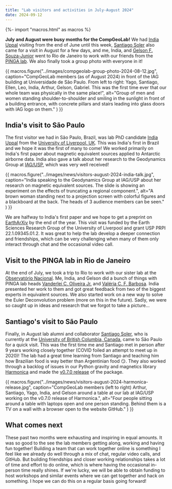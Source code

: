 ```yaml
---
title: "Lab visitors and activities in July-August 2024"
date: 2024-09-12
---
```


{%- import "macros.html" as macros %}

**July and August were busy months for the CompGeoLab!** We had [India
Uppal](../team#indiauppal) visiting from the end of June until this week,
[Santiago Soler](../team#santisoler) also came for a visit in August for a few
days, and me, India, and [Gelson F. Souza-Junior](../team#Souza-junior) went
to Rio de Janeiro to work with our friends from the [PINGA
lab](https://www.pinga-lab.org).
We also finally took a group photo with everyone in it!

{{ macros.figure("../images/compgeolab-group-photo-2024-08-12.jpg", caption="CompGeoLab members (as of August 2024) in front of the IAG building at Universidade de São Paulo. From left to right: Yago, Santiago, Ellen, Leo, India, Arthur, Gelson, Gabriel. This was the first time ever that our whole team was physically in the same place!", alt="Group of men and women standing shoulder-to-shoulder and smiling in the sunlight in front of a building entrance, with concrete pillars and stairs leading into glass doors with IAG logo on them." ) }}

## India's visit to São Paulo

The first visitor we had in São Paulo, Brazil, was lab PhD candidate
[India Uppal](../team#indiauppal) from the
[University of Liverpool, UK](https://www.liverpool.ac.uk/earth-ocean-and-ecological-sciences/).
This was India's first in Brazil and we hope it was the first of many to come!
We worked primarily on India's first paper about magnetic equivalent sources
applied to Antarctic airborne data.
India also gave a talk about her research to the Geodynamics Group at [IAG/USP](https://www.iag.usp.br/),
which was very well received!

{{ macros.figure("../images/news/visitors-august-2024-india-talk.jpg", caption="India speaking to the Geodynamics Group at IAG/USP about her research on magnetic equivalent sources. The slide is showing an experiment on the effects of truncating a regional component.", alt="A brown woman standing next to a projection screen with colorful figures and a blackboard at the back. The heads of 3 audience members can be seen." ) }}

We are halfway to India's first paper and we hope to get a preprint on
[EarthArXiv](https://eartharxiv.org/) by the end of the year.
This visit was funded by the Earth Sciences Research Group of the University of
Liverpool and grant USP PRPI 22.1.09345.01.2.
It was great to help the lab develop a deeper connection and friendships, which
can be very challenging when many of them only interact through chat and the
occasional video call.

## Visit to the PINGA lab in Rio de Janeiro

At the end of July, we took a trip to Rio to work with our sister lab at the
[Observatório Nacional](https://www.gov.br/observatorio).
Me, India, and Gelson did a bunch of things with PINGA lab heads
[Vanderlei C. Oliveira Jr.](https://www.pinga-lab.org/people/oliveira-jr.html)
and [Valéria C. F. Barbosa](https://www.pinga-lab.org/people/barbosa.html).
India presented her work to them and got great feedback from two of the biggest experts in equivalent sources.
We also started work on a new way to solve the Euler Deconvolution problem
(more on this in the future).
Sadly, we were so caught up in ideas and research that we forgot to take a
picture...

## Santiago's visit to São Paulo

Finally, in August lab alumni and collaborator [Santiago Soler](../team#santisoler),
who is currently at the [University of British Columbia, Canada](https://gif.eos.ubc.ca/),
came to São Paulo for a quick visit.
This was the first time me and Santiago met in person after 9 years working
closely together (COVID foiled an attempt to meet up in 2020)!
The lab had a great time learning from Santiago and teaching him how Brazilian
food is way better than Argentinian food 😏.
They also worked through a backlog of issues in our Python gravity and
magnetics library [Harmonica](https://www.fatiando.org/harmonica/) and made the
[v0.7.0 release](https://www.fatiando.org/harmonica/latest/changes.html#version-0-7-0)
of the package.

{{ macros.figure("../images/news/visitors-august-2024-harmonica-release.jpg", caption="CompGeoLab members (left to right) Arthur, Santiago, Yago, India, and Gelson around a table at our lab at IAG/USP working on the v0.7.0 release of Harmonica.", alt="Four people sitting around a table with laptops open and one person standing. Behind them is a TV on a wall with a browser open to the website GitHub." ) }}

## What comes next

These past two months were exhausting and inspiring in equal amounts. It was so
good to the see the lab members getting along, working and having fun together!
Building a team that can work together online is something I feel like we
already do well through a mix of chat, regular video calls, and GitHub. But
building friendships and closer working relationships takes a lot of time and
effort to do online, which is where having the occasional in-person time really
shines.
If we're lucky, we will be able to obtain funding to host workshops and similar
events where we can get together and hack on something.
I hope we can do this on a regular basis going forward!
